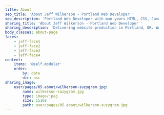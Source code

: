 ```yaml
---
title: About
seo_title: 'About Jeff Wilkerson - Portland Web Developer '
seo_description: 'Portland Web Developer with man years HTML, CSS, Javascvript and Wordpress experience. AngularJS and NodeJS too!'
sharing_title: 'About Jeff Wilkerson - Portland Web Developer '
sharing_description: 'Delivering website production in Portland, OR. Wordpress, CraftCMS, NodeJS, Javascript frameworks, and more!'
body_classes: about-page
faces:
    - jeff-face1
    - jeff-face2
    - jeff-face3
    - jeff-face4
content:
    items: '@self.modular'
    order:
        by: date
        dir: asc
sharing_image:
    user/pages/05.about/wilkerson-suzygram.jpg:
        name: wilkerson-suzygram.jpg
        type: image/jpeg
        size: 15168
        path: user/pages/05.about/wilkerson-suzygram.jpg
---
```


